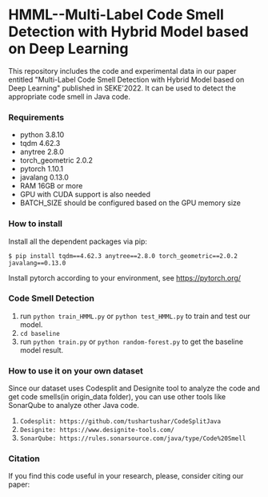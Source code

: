 # HMML--Multi-Label Code Smell Detection with Hybrid Model based on Deep Learning
This repository includes the code and experimental data in our paper entitled "Multi-Label Code Smell Detection with Hybrid Model based on Deep Learning" published in SEKE'2022. It can be used to detect the appropriate code smell in Java code. 

### Requirements
+ python 3.8.10<br>
+ tqdm 4.62.3<br>
+ anytree 2.8.0<br>
+ torch_geometric 2.0.2<br>
+ pytorch 1.10.1<br> 
+ javalang 0.13.0<br>
+ RAM 16GB or more
+ GPU with CUDA support is also needed
+ BATCH_SIZE should be configured based on the GPU memory size

### How to install
Install all the dependent packages via pip:

	$ pip install tqdm==4.62.3 anytree==2.8.0 torch_geometric==2.0.2 javalang==0.13.0
 
Install pytorch according to your environment, see https://pytorch.org/ 

### Code Smell Detection

 1. run `python train_HMML.py` or `python test_HMML.py` to train and test our model.
 2. `cd baseline`
 3. run `python train.py` or `python random-forest.py` to get the baseline model result.
### How to use it on your own dataset
Since our dataset uses Codesplit and Designite tool to analyze the code and get code smells(in origin_data folder), you can use other tools like SonarQube to analyze other Java code.
1. `Codesplit: https://github.com/tushartushar/CodeSplitJava`
2. `Designite: https://www.designite-tools.com/`
3. `SonarQube: https://rules.sonarsource.com/java/type/Code%20Smell`

### Citation
  If you find this code useful in your research, please, consider citing our paper:
  > 
